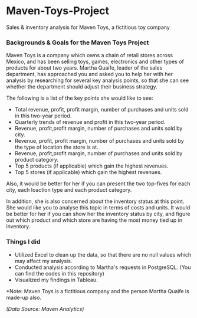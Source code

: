 # Maven-Toys-Project
Sales &amp; inventory analysis for Maven Toys, a fictitious toy company


### Backgrounds & Goals for the Maven Toys Project


Maven Toys is a company which owns a chain of retail stores across Mexico, and has been selling toys, games, electronics and other types of products for about two years. Martha Quaife, leader of the sales department, has approached you and asked you to help her with her analysis by researching for several key analysis points, so that she can see whether the department should adjust their business strategy.  

The following is a list of the key points she would like to see:

* Total revenue, profit, profit margin, number of purchases and units sold in this two-year period.
* Quarterly trends of revenue and profit in this two-year period. 
* Revenue, profit,profit margin, number of purchases and units sold by city.
* Revenue, profit, profit margin, number of purchases and units sold by the type of location the store is at.
* Revenue, profit,profit margin, number of purchases and units sold by product category.
* Top 5 products (if applicable) which gain the highest revenues.
* Top 5 stores (if applicable) which gain the highest revenues.

Also, it would be better for her if you can present the two top-fives for each city, each loaction type and each product category.

In addition, she is also concerned about the inventory status at this point. She would like you to analyse this topic in terms of costs and units. It would be better for her if you can show her the inventory status by city, and figure out which product and which store are having the most money tied up in inventory.


### Things I did

* Utilized Excel to clean up the data, so that there are no null values which may affect my analysis.
* Conducted analysis according to Martha's requests in PostgreSQL. (You can find the codes in this repository)
* Visualized my findings in Tableau.


*Note: Maven Toys is a fictitious company and the person Martha Quaife is made-up also.

_(Data Source: Maven Analytics)_

